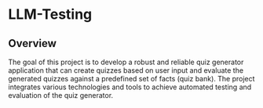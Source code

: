 # LLM-Testing
## Overview

The goal of this project is to develop a robust and reliable quiz generator application that can create quizzes based on user input and evaluate the generated quizzes against a predefined set of facts (quiz bank). The project integrates various technologies and tools to achieve automated testing and evaluation of the quiz generator.

